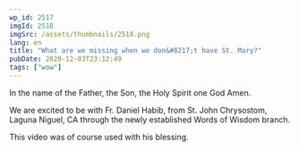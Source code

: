 ```yaml
---
wp_id: 2517
imgId: 2518
imgSrc: /assets/thumbnails/2518.png
lang: en
title: "What are we missing when we don&#8217;t have St. Mary?"
pubDate: 2020-12-03T23:12:49
tags: ["wow"]
---
```


<!-- page: 6 -->

<p>In the name of the Father, the Son, the Holy Spirit one God Amen.</p>
<p>We are excited to be with Fr. Daniel Habib, from St. John Chrysostom, Laguna Niguel, CA through the newly established Words of Wisdom branch.</p>
<p>This video was of course used with his blessing.</p>
<p>&nbsp;</p>
